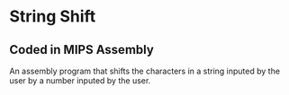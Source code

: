 # String Shift

## Coded in MIPS Assembly
An assembly program that shifts the characters in a string inputed by the user by a number inputed by the user.
